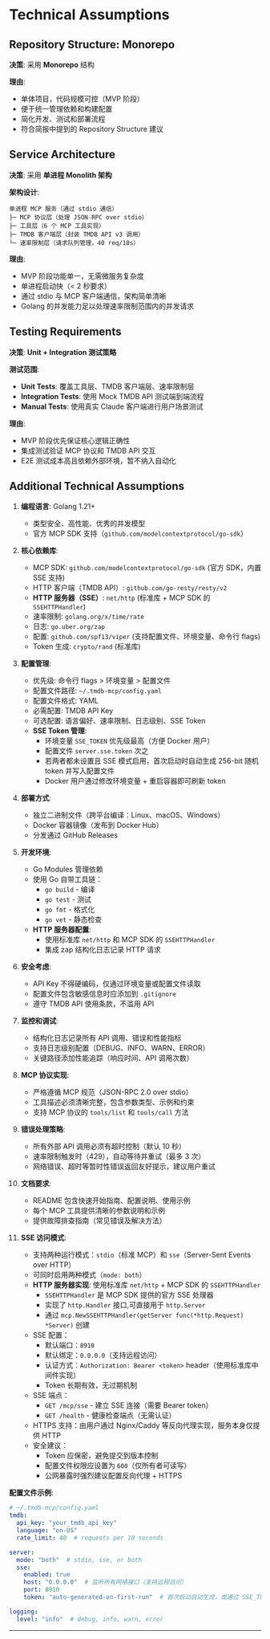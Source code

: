 # Technical Assumptions

## Repository Structure: Monorepo

**决策**: 采用 **Monorepo** 结构

**理由**:
- 单体项目，代码规模可控（MVP 阶段）
- 便于统一管理依赖和构建配置
- 简化开发、测试和部署流程
- 符合简报中提到的 Repository Structure 建议

## Service Architecture

**决策**: 采用 **单进程 Monolith 架构**

**架构设计**:
```
单进程 MCP 服务（通过 stdio 通信）
├─ MCP 协议层（处理 JSON-RPC over stdio）
├─ 工具层（6 个 MCP 工具实现）
├─ TMDB 客户端层（封装 TMDB API v3 调用）
└─ 速率限制层（请求队列管理，40 req/10s）
```

**理由**:
- MVP 阶段功能单一，无需微服务复杂度
- 单进程启动快（< 2 秒要求）
- 通过 stdio 与 MCP 客户端通信，架构简单清晰
- Golang 的并发能力足以处理速率限制范围内的并发请求

## Testing Requirements

**决策**: **Unit + Integration 测试策略**

**测试范围**:
- **Unit Tests**: 覆盖工具层、TMDB 客户端层、速率限制层
- **Integration Tests**: 使用 Mock TMDB API 测试端到端流程
- **Manual Tests**: 使用真实 Claude 客户端进行用户场景测试

**理由**:
- MVP 阶段优先保证核心逻辑正确性
- 集成测试验证 MCP 协议和 TMDB API 交互
- E2E 测试成本高且依赖外部环境，暂不纳入自动化

## Additional Technical Assumptions

1. **编程语言**: Golang 1.21+
   - 类型安全、高性能、优秀的并发模型
   - 官方 MCP SDK 支持（`github.com/modelcontextprotocol/go-sdk`）

2. **核心依赖库**:
   - MCP SDK: `github.com/modelcontextprotocol/go-sdk` (官方 SDK，内置 SSE 支持)
   - HTTP 客户端（TMDB API）: `github.com/go-resty/resty/v2`
   - **HTTP 服务器（SSE）**: `net/http` (标准库 + MCP SDK 的 `SSEHTTPHandler`)
   - 速率限制: `golang.org/x/time/rate`
   - 日志: `go.uber.org/zap`
   - 配置: `github.com/spf13/viper` (支持配置文件、环境变量、命令行 flags)
   - Token 生成: `crypto/rand` (标准库)

3. **配置管理**:
   - 优先级: 命令行 flags > 环境变量 > 配置文件
   - 配置文件路径: `~/.tmdb-mcp/config.yaml`
   - 配置文件格式: YAML
   - 必需配置: TMDB API Key
   - 可选配置: 语言偏好、速率限制、日志级别、SSE Token
   - **SSE Token 管理**:
     - 环境变量 `SSE_TOKEN` 优先级最高（方便 Docker 用户）
     - 配置文件 `server.sse.token` 次之
     - 若两者都未设置且 SSE 模式启用，首次启动时自动生成 256-bit 随机 token 并写入配置文件
     - Docker 用户通过修改环境变量 + 重启容器即可刷新 token

4. **部署方式**:
   - 独立二进制文件（跨平台编译：Linux、macOS、Windows）
   - Docker 容器镜像（发布到 Docker Hub）
   - 分发通过 GitHub Releases

5. **开发环境**:
   - Go Modules 管理依赖
   - 使用 Go 自带工具链：
     - `go build` - 编译
     - `go test` - 测试
     - `go fmt` - 格式化
     - `go vet` - 静态检查
   - **HTTP 服务器配置**:
     - 使用标准库 `net/http` 和 MCP SDK 的 `SSEHTTPHandler`
     - 集成 zap 结构化日志记录 HTTP 请求

6. **安全考虑**:
   - API Key 不得硬编码，仅通过环境变量或配置文件读取
   - 配置文件包含敏感信息时应添加到 `.gitignore`
   - 遵守 TMDB API 使用条款，不滥用 API

7. **监控和调试**:
   - 结构化日志记录所有 API 调用、错误和性能指标
   - 支持日志级别配置（DEBUG、INFO、WARN、ERROR）
   - 关键路径添加性能追踪（响应时间、API 调用次数）

8. **MCP 协议实现**:
   - 严格遵循 MCP 规范（JSON-RPC 2.0 over stdio）
   - 工具描述必须清晰完整，包含参数类型、示例和约束
   - 支持 MCP 协议的 `tools/list` 和 `tools/call` 方法

9. **错误处理策略**:
   - 所有外部 API 调用必须有超时控制（默认 10 秒）
   - 速率限制触发时（429），自动等待并重试（最多 3 次）
   - 网络错误、超时等暂时性错误返回友好提示，建议用户重试

10. **文档要求**:
    - README 包含快速开始指南、配置说明、使用示例
    - 每个 MCP 工具提供清晰的参数说明和示例
    - 提供故障排查指南（常见错误及解决方法）

11. **SSE 访问模式**:
    - 支持两种运行模式：`stdio`（标准 MCP）和 `sse`（Server-Sent Events over HTTP）
    - 可同时启用两种模式（`mode: both`）
    - **HTTP 服务器实现**: 使用标准库 `net/http` + MCP SDK 的 `SSEHTTPHandler`
      - `SSEHTTPHandler` 是 MCP SDK 提供的官方 SSE 处理器
      - 实现了 `http.Handler` 接口,可直接用于 `http.Server`
      - 通过 `mcp.NewSSEHTTPHandler(getServer func(*http.Request) *Server)` 创建
    - SSE 配置：
      - 默认端口：`8910`
      - 默认绑定：`0.0.0.0`（支持远程访问）
      - 认证方式：`Authorization: Bearer <token>` header（使用标准库中间件实现）
      - Token 长期有效，无过期机制
    - SSE 端点：
      - `GET /mcp/sse` - 建立 SSE 连接（需要 Bearer token）
      - `GET /health` - 健康检查端点（无需认证）
    - HTTPS 支持：由用户通过 Nginx/Caddy 等反向代理实现，服务本身仅提供 HTTP
    - 安全建议：
      - Token 应保密，避免提交到版本控制
      - 配置文件权限应设置为 `600`（仅所有者可读写）
      - 公网暴露时强烈建议配置反向代理 + HTTPS

**配置文件示例**:

```yaml
# ~/.tmdb-mcp/config.yaml
tmdb:
  api_key: "your_tmdb_api_key"
  language: "en-US"
  rate_limit: 40  # requests per 10 seconds

server:
  mode: "both"  # stdio, sse, or both
  sse:
    enabled: true
    host: "0.0.0.0"  # 监听所有网络接口（支持远程访问）
    port: 8910
    token: "auto-generated-on-first-run"  # 首次启动自动生成，或通过 SSE_TOKEN 环境变量设置

logging:
  level: "info"  # debug, info, warn, error
```

---
